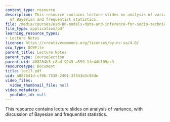 ```yaml
---
content_type: resource
description: This resource contains lecture slides on analysis of variance, with discussion
  of Bayesian and frequentist statistics.
file: /media/courses/esd-86-models-data-and-inference-for-socio-technical-systems-spring-2007/a087641dcf0b753824013f443e3c9dde_lec17.pdf
file_type: application/pdf
learning_resource_types:
- Lecture Notes
license: https://creativecommons.org/licenses/by-nc-sa/4.0/
ocw_type: OCWFile
parent_title: Lecture Notes
parent_type: CourseSection
parent_uid: 408284b3-c8ad-9249-a559-1fe4db109ac3
resourcetype: Document
title: lec17.pdf
uid: a087641d-cf0b-7538-2401-3f443e3c9dde
video_files:
  video_thumbnail_file: null
video_metadata:
  youtube_id: null
---
```

This resource contains lecture slides on analysis of variance, with discussion of Bayesian and frequentist statistics.